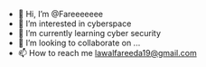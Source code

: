 - 👋 Hi, I’m @Fareeeeeee
- 👀 I’m interested in cyberspace 
- 🌱 I’m currently learning cyber security
- 💞️ I’m looking to collaborate on ...
- 📫 How to reach me lawalfareeda19@gmail.com

<!---
Fareeeeeee/Fareeeeeee is a ✨ special ✨ repository because its `README.md` (this file) appears on your GitHub profile.
You can click the Preview link to take a look at your changes.
--->
